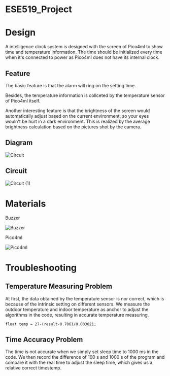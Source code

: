 # ESE519_Project

# Design
A intelligence clock system is designed with the screen of Pico4ml to show time and temperature information. The time should be initialized every time when it's connected to power as Pico4ml does not have its internal clock. 

## Feature
The basic feature is that the alarm will ring on the setting time. 

Besides, the temperature information is collceted by the temperature sensor of Pico4ml itself. 

Another interesting feature is that the brightness of the screen would automatically adjust based on the current environment, so your eyes wouln't be hurt in a dark environment. This is realized by the average brightness calculation based on the pictures shot by the camera. 

## Diagram
![Circuit](https://user-images.githubusercontent.com/114015725/205458611-52b57a95-9999-4930-9a0c-e5fe758abfb6.jpg)

## Circuit
![Circuit (1)](https://user-images.githubusercontent.com/114015725/205458220-78c38008-cb0d-481e-9366-30cf82506b97.jpg)

# Materials
Buzzer

![Buzzer](https://user-images.githubusercontent.com/114015725/205458210-97050459-0119-4827-a8aa-bbd22abb02c5.jpg)

Pico4ml

![Pico4ml](https://user-images.githubusercontent.com/114015725/205458189-9b1b5b24-a74c-4aa0-a191-84875c989ed5.jpg)



# Troubleshooting
## Temperature Measuring Problem
At first, the data obtained by the temperature sensor is nor correct, which is because of the intrinsic setting on different sensors. We measure the outdoor temperature and indoor temperature as anchor to adjust the algorithms in the code, resulting in accurate temperature measuring.
```
float temp = 27-(result-0.706)/0.003021;
```

## Time Accuracy Problem
The time is not accurate when we simply set sleep time to 1000 ms in the code. We then record the difference of 100 s and 1000 s of the program and compare it with the real time to adjust the sleep time, which gives us a relative correct timestemp.
